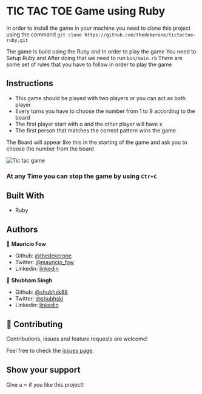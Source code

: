 # TIC TAC TOE Game using Ruby

In order to install the game in your machine you need to clone this project using the command `git clone https://github.com/thedekerone/tictactoe-ruby.git`

The game is build using the Ruby and In order to play the game You need to Setup Ruby and After doing that we need to run
`bin/main.rb`
There are some set of rules that you have to follow in order to play the game

## Instructions

- This game should be played with two players or you can act as both player
- Every turns you have to choose the number from 1 to 9 according to the board
- The first player start with o and the other player will have x
- The first person that matches the correct pattern wins the game

The Board will appear like this in the starting of the game and ask you to choose the number from the board

![Tic tac game](https://us.123rf.com/450wm/barbulat/barbulat1712/barbulat171200060/92203935-stock-vector-noughts-and-crosses-or-tic-tac-toe-game-vector-illustration-.jpg?ver=6)

### At any Time you can stop the game by using `Ctr+C`

## Built With

- Ruby

## Authors

👤 **Mauricio Fow**

- Github: [@thedekerone](https://github.com/thedekerone)
- Twitter: [@mauricio_fow](https://twitter.com/mauricio_fow)
- Linkedin: [linkedin](https://www.linkedin.com/in/mauricio-fow-aranibar-b2173514b/)

👤 **Shubham Singh**

- Github: [@shubhsk88](https://github.com/shubhsk88)
- Twitter: [@shubhski](twitter.com/shubski)
- Linkedin: [linkedin](https://www.linkedin.com/in/shubham-singh-130349140/)

## 🤝 Contributing

Contributions, issues and feature requests are welcome!

Feel free to check the [issues page](issues/).

## Show your support

Give a ⭐️ if you like this project!
